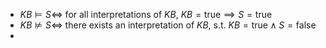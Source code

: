 - $KB \models S \iff$ for all interpretations of $KB$, $KB = \mathrm{true} \implies S = \mathrm{true}$
- $KB \not\models S \iff$ there exists an interpretation of $KB$, s.t. $KB = \mathrm{true} \land S = \mathrm{false}$
-